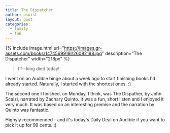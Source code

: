 ```yaml
---
title: The Dispatcher
author: bsoist
layout: post
categories:
  - family
  - fun
---
```

{% include image.html url="https://images.gr-assets.com/books/1474569919l/26082188.jpg" description="The Dispatcher" width="218px" %}

> I f--king died today!

I went on an Audible binge about a week ago to start finishing books I'd already started. Naturally, I started with the shortest ones. :)

The second one I finished, on Monday, I think, <!--more--> was The Dispather, by John Scalzi, narrated by Zachary Quinto. It was a fun, short listen and I enjoyed it very much. It was based on an interesting premise and the narration by Quinto was fantastic. 

Highyly recommended - and it's today's Daily Deal on Audible if you want to pick it up for 99 cents. :)


